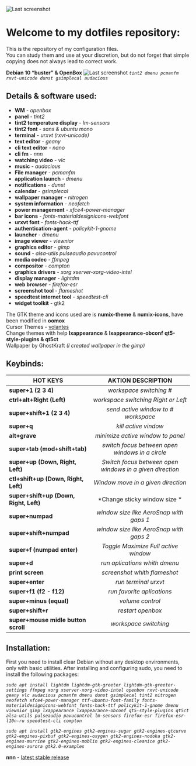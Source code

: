 ![Last screenshot](https://raw.githubusercontent.com/GhostKraft/dotfiles/master/.wallpaper/logo%20DF_GK.png)
# Welcome to my dotfiles repository:
This is the repository of my configuration files.
<br />You can study them and use at your discretion, but do not forget that simple copying does not always lead to correct work.


**Debian 10 “buster” & OpenBox**
![Last screenshot](https://raw.githubusercontent.com/GhostKraft/dotfiles/master/screenshot/openbox/openbox-gkraft-screen.png)
*`tint2 dmenu pcmanfm rxvt-unicode dunst gsimplecal audacious`*

## **Details & software used:**
- **WM** - *openbox*
- **panel** - *tint2*
- **tint2 temperature display** - *lm-sensors*
- **tint2 font** - *sans & ubuntu mono*
- **terminal** - *urxvt (rxvt-unicode)*
- **text editor** - *geany*
- **cli text editor** - *nano*
- **cli fm** - *nnn*
- **watching video** - *vlc*
- **music** - *audacious*
- **File manager** - *pcmanfm*
- **application launch** - *dmenu*
- **notifications** - *dunst*
- **calendar** - *gsimplecal*
- **wallpaper manager** - *nitrogen*
- **system information** - *neofetch*
- **power management** - *xfce4-power-manager*
- **bar icons** - *fonts-materialdesignicons-webfont*
- **urxvt font** - *fonts-hack-ttf*
- **authentication-agent** - *policykit-1-gnome*
- **launcher** - *dmenu*            
- **image viewer**  - *viewnior*
- **graphics editor**  - *gimp*
- **sound** - *alsa-utils pulseaudio pavucontrol*
- **media codec** - *ffmpeg*
- **сompositor** - *compton*
- **graphics drivers** - *xorg xserver-xorg-video-intel*
- **display manager** - *lightdm*
- **web browser** - *firefox-esr*
- **screenshot tool** - *flameshot*
- **speedtest internet tool** - *speedtest-cli*
- **widget toolkit** - gtk2

The GTK theme and icons used are is **numix-theme** & **numix-icons**, have been modified in **oomox**
<br />Cursor Themes -  [volantes](https://www.gnome-look.org/p/1356095/)
<br />Сhange themes with help **lxappearance** & **lxappearance-obconf** **qt5-style-plugins & qt5ct**
<br />Wallpaper by GhostKraft *(I created wallpaper in the gimp)*

## Keybinds:
|  **HOT KEYS**                            |         **AKTION DESCRIPTION**                          |
| -----------------------------------------|:-------------------------------------------------------:|
| **super+1 (2 3 4)**                      | *workspace switching #*                                 |
| **ctrl+alt+Right (Left)**                | *workspace switching Right or Left*                     |
| **super+shift+1 (2 3 4)**                | *send active window to # workspace*                     |
| **super+q**                              | *kill active vindow*                                    |
| **alt+grave**                            | *minimize active window to panel*                       |
| **super+tab (mod+shift+tab)**            | *switch focus between open windows in a circle*         |
| **super+up (Down, Right, Left)**         | *Switch focus between open windows in a given direction*|
| **ctl+shift+up (Down, Right, Left)**     | *Window move in a given direction*                      |
| **super+shift+up (Down, Right, Left)**   | *Change sticky window size *                            |
| **super+numpad**                         | *window size like AeroSnap with gaps 1*                 |
| **super+shift+numpad**                   | *window size like AeroSnap with gaps 2*                 |
| **super+f (numpad enter)**               | *Toggle Maximize Full active window*                    |
| **super+d**                              | *run aplications whith dmenu*                           |
| **print screen**                         | *screenshot whith flameshot*                            |
| **super+enter**                          | *run terminal urxvt*                                    |
| **super+f1 (f2 - f12)**                  | *run favorite aplications*                              |
| **super+minus (equal)**                  | *volume control*                                        |
| **super+shift+r**                        | *restart openbox*                                       |
| **super+mouse midle button scroll**      | *workspace switching*                                   |


## Installation:
First you need to install clear Debian without any desktop environments, only with basic utilities. After installing and configuring sudo, you need to install the following packages:

*`sudo apt install lightdm lightdm-gtk-greeter lightdm-gtk-greeter-settings ffmpeg xorg xserver-xorg-video-intel openbox rxvt-unicode geany vlc audacious pcmanfm dmenu dunst gsimplecal tint2 nitrogen neofetch xfce4-power-manager ttf-ubuntu-font-family fonts-materialdesignicons-webfont fonts-hack-ttf policykit-1-gnome dmenu viewnior gimp lxappearance lxappearance-obconf qt5-style-plugins qt5ct alsa-utils pulseaudio pavucontrol lm-sensors firefox-esr firefox-esr-l10n-ru speedtest-cli compton`*

*`sudo apt install gtk2-engines gtk2-engines-sugar gtk2-engines-qtcurve gtk2-engines-pixbuf gtk2-engines-oxygen gtk2-engines-nodoka gtk2-engines-murrine gtk2-engines-moblin gtk2-engines-cleanice gtk2-engines-aurora gtk2.0-examples`*

**nnn** - [ latest stable release](https://github.com/jarun/nnn/releases/tag/v3.0)
